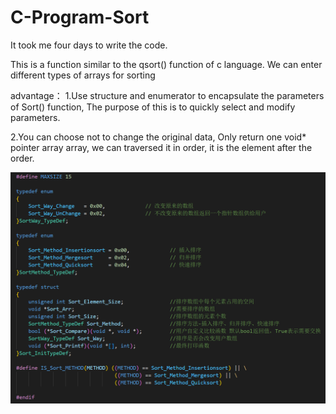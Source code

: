 # C-Program-Sort

It took me four days to write the code.

This is a function similar to the qsort() function of c language. We can enter different types of arrays for sorting

advantage：
1.Use structure and enumerator to encapsulate the parameters of Sort() function, The purpose of this is to quickly select and modify parameters.

2.You can choose not to change the original data, Only return one void* pointer array array, we can traversed it in order, it is the element after the order.

![code of sort.h](https://github.com/COSMICAL-CONTAINER/C-Program-Sort/blob/main/Pic/include.png)
